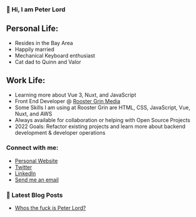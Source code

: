 ### 👋 Hi, I am Peter Lord

## Personal Life:
- Resides in the Bay Area
- Happily married
- Mechanical Keyboard enthusiast 
- Cat dad to Quinn and Valor

## Work Life:
- Learning more about Vue 3, Nuxt, and JavaScript
- Front End Developer @ [Rooster Grin Media][roostergrin]
- Some Skills I am using at Rooster Grin are HTML, CSS, JavaScript, Vue, Nuxt, and AWS
- Always available for collaboration or helping with Open Source Projects
- 2022 Goals: Refactor existing projects and learn more about backend development & developer operations

### Connect with me:

- [Personal Website][website]
- [Twitter][twitter]
- [LinkedIn][linkedin]
- [Send me an email][email]

### 📕 Latest Blog Posts
<!-- BLOG-POST-LIST:START -->
- [Whos the fuck is Peter Lord?](https://medium.com/@ptrlrd/who-the-fuck-is-peter-c1bee7f23866)
<!-- BLOG-POST-LIST:END -->

[website]: https://ptrlrd.com
[twitter]: https://twitter.com/ptrlrd
[instagram]: https://instagram.com/ptrlrd
[linkedin]: https://linkedin.com/in/ptrlrd
[email]: inquiry@ptrlrd.com
[roostergrin]: https://www.roostergrin.com/
